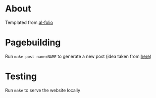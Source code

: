 # About

Templated from [al-folio](https://github.com/alshedivat/al-folio)

# Pagebuilding

Run `make post name=NAME` to generate a new post (idea taken from [here](https://blog.scottlowe.org/2017/11/27/sample-makefile-creating-blog-articles/))

# Testing

Run `make` to serve the website locally
